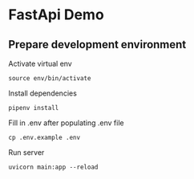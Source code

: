 # FastApi Demo

## Prepare development environment

Activate virtual env

```
source env/bin/activate
```

Install dependencies

```
pipenv install
```

Fill in .env after populating .env file

```
cp .env.example .env
```

Run server

```
uvicorn main:app --reload
```
